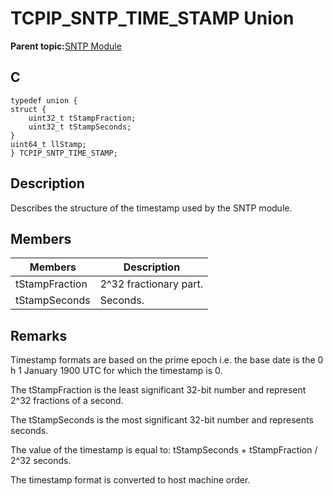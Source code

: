 # TCPIP\_SNTP\_TIME\_STAMP Union

**Parent topic:**[SNTP Module](GUID-832A1C71-21E8-4386-BFCE-18B19538AC01.md)

## C

```
typedef union {
struct {
    uint32_t tStampFraction;
    uint32_t tStampSeconds;
}
uint64_t llStamp;
} TCPIP_SNTP_TIME_STAMP;
```

## Description

Describes the structure of the timestamp used by the SNTP module.

## Members

|Members|Description|
|-------|-----------|
|tStampFraction|2^32 fractionary part.|
|tStampSeconds|Seconds.|

## Remarks

Timestamp formats are based on the prime epoch i.e. the base date is the 0 h 1 January 1900 UTC for which the timestamp is 0.

The tStampFraction is the least significant 32-bit number and represent 2^32 fractions of a second.

The tStampSeconds is the most significant 32-bit number and represents seconds.

The value of the timestamp is equal to: tStampSeconds + tStampFraction / 2^32 seconds.

The timestamp format is converted to host machine order.

